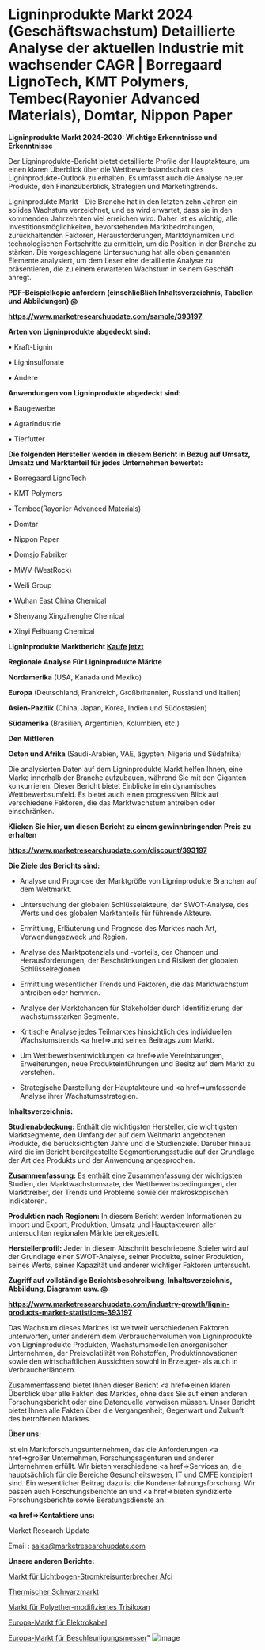 # Ligninprodukte Markt 2024 (Geschäftswachstum) Detaillierte Analyse der aktuellen Industrie mit wachsender CAGR | Borregaard LignoTech, KMT Polymers, Tembec(Rayonier Advanced Materials), Domtar, Nippon Paper

<strong>Ligninprodukte Markt 2024-2030: Wichtige Erkenntnisse und Erkenntnisse</strong>

Der Ligninprodukte-Bericht bietet detaillierte Profile der Hauptakteure, um einen klaren Überblick über die Wettbewerbslandschaft des Ligninprodukte-Outlook zu erhalten. Es umfasst auch die Analyse neuer Produkte, den Finanzüberblick, Strategien und Marketingtrends.

Ligninprodukte Markt - Die Branche hat in den letzten zehn Jahren ein solides Wachstum verzeichnet, und es wird erwartet, dass sie in den kommenden Jahrzehnten viel erreichen wird. Daher ist es wichtig, alle Investitionsmöglichkeiten, bevorstehenden Marktbedrohungen, zurückhaltenden Faktoren, Herausforderungen, Marktdynamiken und technologischen Fortschritte zu ermitteln, um die Position in der Branche zu stärken. Die vorgeschlagene Untersuchung hat alle oben genannten Elemente analysiert, um dem Leser eine detaillierte Analyse zu präsentieren, die zu einem erwarteten Wachstum in seinem Geschäft anregt.



<strong><b>PDF-Beispielkopie anfordern (einschließlich Inhaltsverzeichnis, Tabellen und Abbildungen) @ </b></strong>

<strong><a href=https://www.marketresearchupdate.com/sample/393197>

<strong>https://www.marketresearchupdate.com/sample/393197</u></a></strong></strong>



<strong>Arten von Ligninprodukte abgedeckt sind:</strong>

• Kraft-Lignin

• Ligninsulfonate

• Andere



<strong>Anwendungen von Ligninprodukte abgedeckt sind:</strong>

• Baugewerbe

• Agrarindustrie

• Tierfutter



<strong>Die folgenden Hersteller werden in diesem Bericht in Bezug auf Umsatz, Umsatz und Marktanteil für jedes Unternehmen bewertet:</strong>

• Borregaard LignoTech

• KMT Polymers

• Tembec(Rayonier Advanced Materials)

• Domtar

• Nippon Paper

• Domsjo Fabriker

• MWV (WestRock)

• Weili Group

• Wuhan East China Chemical

• Shenyang Xingzhenghe Chemical

• Xinyi Feihuang Chemical



<strong>Ligninprodukte Marktbericht <a href=https://www.marketresearchupdate.com/buynow/393197>Kaufe jetzt</a></strong>



<strong>Regionale Analyse Für Ligninprodukte Märkte</strong>



<strong>Nordamerika</strong> (USA, Kanada und Mexiko)



<strong>Europa</strong> (Deutschland, Frankreich, Großbritannien, Russland und Italien)



<strong>Asien-Pazifik</strong> (China, Japan, Korea, Indien und Südostasien)



<strong>Südamerika</strong> (Brasilien, Argentinien, Kolumbien, etc.)



<strong>Den Mittleren</strong> 

<strong>Osten und Afrika</strong> (Saudi-Arabien, VAE, ägypten, Nigeria und Südafrika)

Die analysierten Daten auf dem Ligninprodukte Markt helfen Ihnen, eine Marke innerhalb der Branche aufzubauen, während Sie mit den Giganten konkurrieren. Dieser Bericht bietet Einblicke in ein dynamisches Wettbewerbsumfeld. Es bietet auch einen progressiven Blick auf verschiedene Faktoren, die das Marktwachstum antreiben oder einschränken.



<strong>Klicken Sie hier, um diesen Bericht zu einem gewinnbringenden Preis zu erhalten
</strong>

<strong><a href=https://www.marketresearchupdate.com/discount/393197>https://www.marketresearchupdate.com/discount/393197</b></u></strong></a>



<strong>Die Ziele des Berichts sind:</strong>

- Analyse und Prognose der Marktgröße von Ligninprodukte Branchen auf dem Weltmarkt.

- Untersuchung der globalen Schlüsselakteure, der SWOT-Analyse, des Werts und des globalen Marktanteils für führende Akteure.

- Ermittlung, Erläuterung und Prognose des Marktes nach Art, Verwendungszweck und Region.

- Analyse des Marktpotenzials und -vorteils, der Chancen und Herausforderungen, der Beschränkungen und Risiken der globalen Schlüsselregionen.

- Ermittlung wesentlicher Trends und Faktoren, die das Marktwachstum antreiben oder hemmen.

- Analyse der Marktchancen für Stakeholder durch Identifizierung der wachstumsstarken Segmente.

- Kritische Analyse jedes Teilmarktes hinsichtlich des individuellen Wachstumstrends <a href=>und</a> seines Beitrags zum Markt.

- Um Wettbewerbsentwicklungen <a href=>wie</a> Vereinbarungen, Erweiterungen, neue Produkteinführungen und Besitz auf dem Markt zu verstehen.

- Strategische Darstellung der Hauptakteure und <a href=>umfas</a>sende Analyse ihrer Wachstumsstrategien.



<strong>Inhaltsverzeichnis:</strong>



<strong>Studienabdeckung:</strong> Enthält die wichtigsten Hersteller, die wichtigsten Marktsegmente, den Umfang der auf dem Weltmarkt angebotenen Produkte, die berücksichtigten Jahre und die Studienziele. Darüber hinaus wird die im Bericht bereitgestellte Segmentierungsstudie auf der Grundlage der Art des Produkts und der Anwendung angesprochen.



<strong>Zusammenfassung:</strong> Es enthält eine Zusammenfassung der wichtigsten Studien, der Marktwachstumsrate, der Wettbewerbsbedingungen, der Markttreiber, der Trends und Probleme sowie der makroskopischen Indikatoren.



<strong>Produktion nach Regionen:</strong> In diesem Bericht werden Informationen zu Import und Export, Produktion, Umsatz und Hauptakteuren aller untersuchten regionalen Märkte bereitgestellt.



<strong>Herstellerprofil:</strong> Jeder in diesem Abschnitt beschriebene Spieler wird auf der Grundlage einer SWOT-Analyse, seiner Produkte, seiner Produktion, seines Werts, seiner Kapazität und anderer wichtiger Faktoren untersucht.



<strong><b>Zugriff auf vollständige Berichtsbeschreibung, Inhaltsverzeichnis, Abbildung, Diagramm usw. @ </b></strong>

<strong><a href=https://www.marketresearchupdate.com/industry-growth/lignin-products-market-statistices-393197>https://www.marketresearchupdate.com/industry-growth/lignin-products-market-statistices-393197</a></strong>

Das Wachstum dieses Marktes ist weltweit verschiedenen Faktoren unterworfen, unter anderem dem Verbrauchervolumen von Ligninprodukte von Ligninprodukte Produkten, Wachstumsmodellen anorganischer Unternehmen, der Preisvolatilität von Rohstoffen, Produktinnovationen sowie den wirtschaftlichen Aussichten sowohl in Erzeuger- als auch in Verbraucherländern.

Zusammenfassend bietet Ihnen dieser Bericht <a href=>einen</a> klaren Überblick über alle Fakten des Marktes, ohne dass Sie auf einen anderen Forschungsbericht oder eine Datenquelle verweisen müssen. Unser Bericht bietet Ihnen alle Fakten über die Vergangenheit, Gegenwart und Zukunft des betroffenen Marktes.



<strong>Über uns:</strong>

 ist ein Marktforschungsunternehmen, das die Anforderungen <a href=>großer</a> Unternehmen, Forschungsagenturen und anderer Unternehmen erfüllt. Wir bieten verschiedene <a href=>Services</a> an, die hauptsächlich für die Bereiche Gesundheitswesen, IT und CMFE konzipiert sind. Ein wesentlicher Beitrag dazu ist die Kundenerfahrungsforschung. Wir passen auch Forschungsberichte an und <a href=>bieten</a> syndizierte Forschungsberichte sowie Beratungsdienste an.



<strong><a href=>Kontaktiere uns:</a></strong>

Market Research Update

Email : sales@marketresearchupdate.com



<strong>Unsere anderen Berichte:</strong>

<a href=https://www.linkedin.com/pulse/arc-fault-circuit-interrupter-afci-market-has>Markt für Lichtbogen-Stromkreisunterbrecher Afci</a>

<a href=https://www.linkedin.com/pulse/thermal-black-market-size-share-outlook-growth>Thermischer Schwarzmarkt</a>

<a href=https://www.linkedin.com/pulse/polyether-modified-trisiloxane-market-analysis>Markt für Polyether-modifiziertes Trisiloxan</a>

<a href=https://www.linkedin.com/pulse/europe-electrical-wire-cable-market-2030-future>Europa-Markt für Elektrokabel</a>

<a href=https://www.linkedin.com/pulse/europe-accelerometers-market-2023-pointing-capture-largest>Europa-Markt für Beschleunigungsmesser</a>"
![image](https://github.com/Gayatrikarjule/Market-Analysis-360/assets/97346546/0f4796ec-ccc8-4593-ae12-206d85ba871e)
